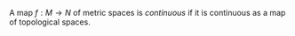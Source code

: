 A map $f: M \to N$ of metric spaces is *continuous* if it is continuous as a map of topological spaces.
